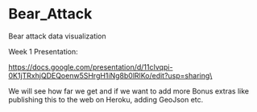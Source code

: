 # Bear_Attack
Bear attack data visualization

Week 1 Presentation:

https://docs.google.com/presentation/d/11cIvqpi-0K1jTRxhjQDEQoenw5SHrgH1iNg8b0lRlKo/edit?usp=sharing\

We will see how far we get and if we want to add more Bonus extras like publishing this to the web on Heroku, adding GeoJson etc. 
